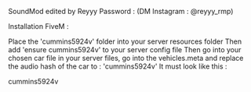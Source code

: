 SoundMod edited by Reyyy
Password : (DM Instagram : @reyyy_rmp)

Installation FiveM :

Place the 'cummins5924v' folder into your server resources folder
Then add 'ensure cummins5924v' to your server config file
Then go into your chosen car file in your server files, go into the vehicles.meta and replace the audio hash of the car to : 
'cummins5924v'
It must look like this :

<audioNameHash>cummins5924v</audioNameHash>
